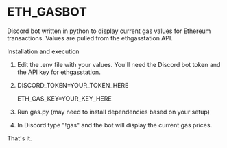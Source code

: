 # ETH_GASBOT
Discord bot written in python to display current gas values for Ethereum transactions. Values are pulled from the ethgasstation API.


Installation and execution
1. Edit the .env file with your values. You'll need the Discord bot token and the API key for ethgasstation.
2. DISCORD_TOKEN=YOUR_TOKEN_HERE
   
   ETH_GAS_KEY=YOUR_KEY_HERE
3. Run gas.py (may need to install dependencies based on your setup)
4. In Discord type "!gas" and the bot will display the current gas prices.

That's it.
